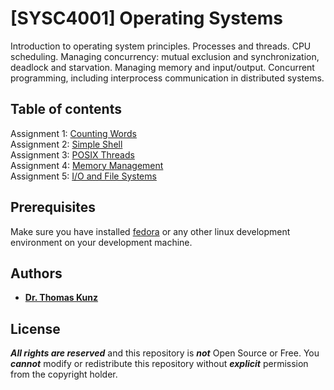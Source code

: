 # [SYSC4001] Operating Systems

Introduction to operating system principles. Processes and threads. CPU scheduling. 
Managing concurrency: mutual exclusion and synchronization, deadlock and starvation. 
Managing memory and input/output. Concurrent programming, including interprocess communication in 
distributed systems.

## Table of contents

Assignment 1: [Counting Words]()<br>
Assignment 2: [Simple Shell]()<br>
Assignment 3: [POSIX Threads]()<br>
Assignment 4: [Memory Management]()<br>
Assignment 5: [I/O and File Systems]()<br>

## Prerequisites

Make sure you have installed [fedora](https://getfedora.org/) or any other linux development environment on your development machine.

## Authors

* [**Dr. Thomas Kunz**](http://www.sce.carleton.ca/faculty/kunz.html)

## License

***All rights are reserved*** and this repository is ***not*** Open Source or Free.
You ***cannot*** modify or redistribute this repository without ***explicit*** permission from the copyright holder.
